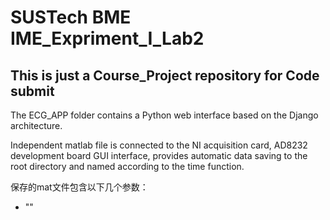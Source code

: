# SUSTech BME IME_Expriment_I_Lab2
## This is just a Course_Project repository for Code submit 
The ECG_APP folder contains a Python web interface based on the Django architecture.

Independent matlab file is connected to the NI acquisition card, AD8232 development board GUI interface, provides automatic data saving to the root directory and named according to the time function.

保存的mat文件包含以下几个参数：
- ""
